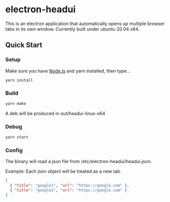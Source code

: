 # electron-headui

This is an electron application that automatically opens up multiple browser tabs in its own window. Currently built under ubuntu 20.04 x64.

## Quick Start

### Setup

Make sure you have [Node.js](https://nodejs.org) and yarn installed, then type...

```
yarn install
```

### Build

```bash
yarn make
```

A deb will be produced in out/headui-linux-x64

### Debug

```bash
yarn start
```

### Config

The binary will read a json file from /etc/electron-headui/headui.json.

Example:
Each json object will be treated as a new tab.

```json
[
  { "title": "google1", "url": "https://google.com" },
  { "title": "google2", "url": "https://google.com" }
]
```
